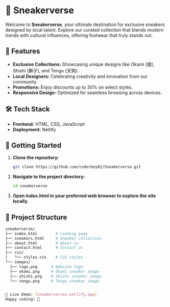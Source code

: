 # 👟 Sneakerverse

Welcome to **Sneakerverse**, your ultimate destination for exclusive sneakers designed by local talent. Explore our curated collection that blends modern trends with cultural influences, offering footwear that truly stands out.

## 🌟 Features

- **Exclusive Collections:** Showcasing unique designs like Okami (狼), Shishi (獅子), and Tengu (天狗).
- **Local Designers:** Celebrating creativity and innovation from our community.
- **Promotions:** Enjoy discounts up to 30% on select styles.
- **Responsive Design:** Optimized for seamless browsing across devices.

## 🛠 Tech Stack

- **Frontend:** HTML, CSS, JavaScript
- **Deployment:** Netlify

## 🚀 Getting Started

1. **Clone the repository:**
   ```bash
   git clone https://github.com/coderboy81/Sneakerverse.git
   
2. **Navigate to the project directory:**
   ```bash
   cd sneakerverse

3. **Open index.html in your preferred web browser to explore the site locally.**

## 📂 Project Structure
   
  ```bash
sneakerverse/
├── index.html        # Landing page
├── sneakers.html     # Sneaker collection
├── about.html        # About us
├── contact.html      # Contact us
├── css/
│   └── styles.css    # CSS styles
└── images/
    ├── logo.png      # Website logo
    ├── okami.png     # Okami sneaker image
    ├── shishi.png    # Shishi sneaker image
    └── tengu.png     # Tengu sneaker image


🔗 Live Demo: [sneakerverses.netlify.app]
Happy coding! 🎉


